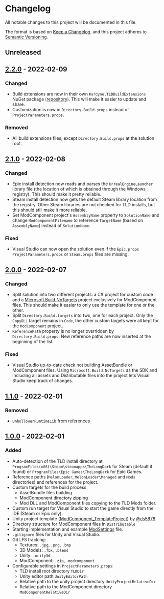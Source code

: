 ﻿# Changelog
All notable changes to this project will be documented in this file.

The format is based on [Keep a Changelog](https://keepachangelog.com/en/1.0.0/),
and this project adheres to [Semantic Versioning](https://semver.org/spec/v2.0.0.html).

## Unreleased

## [2.2.0] - 2022-02-09

### Changed

- Build extensions are now in their own `Kardyne.TLDBuildExtensions` NuGet
  package ([repository](https://github.com/Kardyne/TLDBuildExtensions)).
  This will make it easier to update and share.
- Customization is now in `Directory.Build.props` instead of
  `ProjectParameters.props`.

### Removed

- All build extensions files, except `Directory.Build.props` at the solution
  root.

## [2.1.0] - 2022-02-08

### Changed

- Epic install detection now reads and parses the `UnrealEngineLauncher`
  library file (the location of which is obtained through the Windows
  registry). This should make it pretty reliable.
- Steam install detection now gets the default Steam library location from
  the registry. Other Steam libraries are not checked for TLD installs, but
  this should still make it more reliable.
- Set ModComponent project's `AssemblyName` property to `SolutionName` and
  change `ModComponentFilename` to reference `TargetName` (based on
  `AssemblyName`) instead of `SolutionName`.

### Fixed

- Visual Studio can now open the solution even if the `Epic.props`
  `ProjectParameters.props` or `Steam.props` files are missing.

## [2.0.0] - 2022-02-07

### Changed

- Split solution into two different projects: a C# project for custom code and
  a [Microsoft.Build.NoTargets](https://github.com/microsoft/MSBuildSdks/blob/f3125453cc5e2751bb6fb2a374b8935163d7a69a/src/NoTargets/README.md)
  project exclusively for ModComponent files. This should make it easier to
  only use the template for one or the other.
- Split `Directory.Build.targets` into two, one for each project. Only the
  `CopyDLL` target remains in `Code`, the other custom targets were all kept
  for the `ModComponent` project.
- `ReferencePath` property is no longer overridden by `Directory.Build.props`.
  New reference paths are now inserted at the beginning of the list.

### Fixed

- Visual Studio up-to-date check not building AssetBundle or ModComponent
  files. Using `Microsoft.Build.NoTargets` as the SDK and including all assets
  and Distributable files into the project lets Visual Studio keep track of
  changes.

## [1.1.0] - 2022-02-01

### Removed

- `UnhollowerRuntimeLib` from references

## [1.0.0] - 2022-02-01

### Added

- Auto-detection of the TLD install directory at
  `ProgramFiles(x86)\Steam\steamapps\TheLongDark` for Steam (default if found)
  or `ProgramFiles\Epic Games\TheLongDark` for Epic Games.
- Reference paths (`MelonLoader`, `MelonLoader\Managed` and `Mods`
  directories) and references for the project.
- Custom targets for the build process.
  - AssetBundle files building
  - ModComponent directory zipping
  - Mod DLL and ModComponent files copying to the TLD Mods folder.
- Custom run target for Visual Studio to start the game directly from the IDE
  (Steam or Epic only).
- Unity project template
  ([ModComponent_TemplateProject](https://github.com/ds5678/ModComponent_TemplateProject))
  by [@ds5678](https://github.com/ds5678/).
- Directory structure for ModComponent files in `Distributable`
- Starting implementation and example
  [ModSettings](https://github.com/zeobviouslyfakeacc/ModSettings) file.
- `.gitignore` files for Unity and Visual Studio.
- Git LFS tracking:
  - Textures: `.jpg`, `.png`, `.bmp`
  - 3D Models: `.fbx`, `.blend`
  - Unity: `.unity3d`
  - ModComponent: `.zip`, `.modcomponent`
- Configurable settings in `ProjectParameters.props`:
  - TLD install root directory `TLDDir`
  - Unity editor path `UnityEditorPath`
  - Relative path to the unity project directory `UnityProjectRelativeDir`
  - Relative path to the ModComponent directory `ModComponentRelativeDir`

[2.2.0]: https://github.com/kardyne/TLDModTemplate/releases/tag/v2.2.0
[2.1.0]: https://github.com/kardyne/TLDModTemplate/releases/tag/v2.1.0
[2.0.0]: https://github.com/kardyne/TLDModTemplate/releases/tag/v2.0.0
[1.1.0]: https://github.com/kardyne/TLDModTemplate/releases/tag/v1.1.0
[1.0.0]: https://github.com/kardyne/TLDModTemplate/releases/tag/v1.0.0
